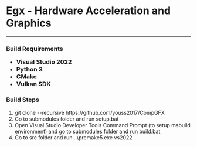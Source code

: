<h1>Egx - Hardware Acceleration and Graphics</h1>
<hr/>
<h3>Build Requirements</he>
<ul>
    <li>Visual Studio 2022</li>
    <li>Python 3</li>
    <li>CMake</li>
    <li>Vulkan SDK</li>
</ul>
<h3>Build Steps</h3>
<ol>
    <li>git clone --recursive https://github.com/youss2017/CompGFX</li>
    <li>Go to submodules folder and run setup.bat</li>
    <li>Open Visual Studio Developer Tools Command Prompt (to setup msbuild environment) and go to submodules folder and run build.bat</li>
    <li>Go to src folder and run ..\premake5.exe vs2022</li>
</ol>